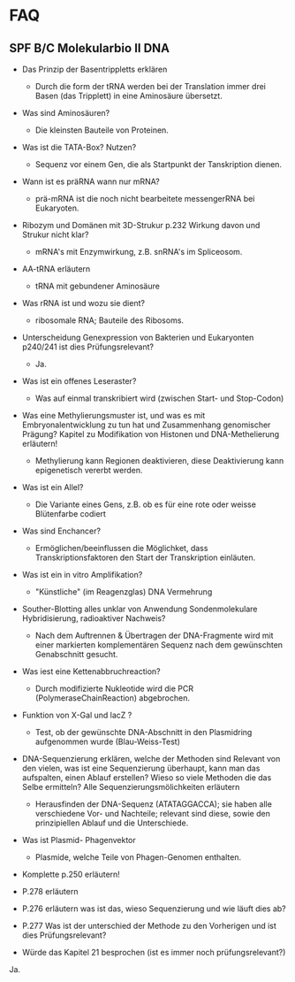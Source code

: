# FAQ

## SPF B/C Molekularbio II DNA

* Das Prinzip der Basentrippletts erklären
    * Durch die form der tRNA werden bei der Translation immer drei Basen (das Tripplett) in eine Aminosäure übersetzt.

* Was sind Aminosäuren?
    * Die kleinsten Bauteile von Proteinen.

* Was ist die TATA-Box? Nutzen?
	* Sequenz vor einem Gen, die als Startpunkt der Tanskription dienen.

* Wann ist es präRNA wann nur mRNA?
	* prä-mRNA ist die noch nicht bearbeitete messengerRNA bei Eukaryoten.

* Ribozym und Domänen mit 3D-Strukur p.232 Wirkung davon und Strukur nicht klar?
	* mRNA's mit Enzymwirkung, z.B. snRNA's im Spliceosom.

* AA-tRNA erläutern
	* tRNA mit gebundener Aminosäure

* Was rRNA ist und wozu sie dient?
	* ribosomale RNA; Bauteile des Ribosoms.

* Unterscheidung Genexpression von Bakterien und Eukaryonten p240/241 ist dies Prüfungsrelevant?
	* Ja.

* Was ist ein offenes Leseraster?
	* Was auf einmal transkribiert wird (zwischen Start- und Stop-Codon)

* Was eine Methylierungsmuster ist, und was es mit Embryonalentwicklung zu tun hat und Zusammenhang genomischer Prägung? Kapitel zu Modifikation von Histonen und DNA-Methelierung erläutern!
	* Methylierung kann Regionen deaktivieren, diese Deaktivierung kann epigenetisch vererbt werden.

* Was ist ein Allel?
	* Die Variante eines Gens, z.B. ob es für eine rote oder weisse Blütenfarbe codiert

* Was sind Enchancer?
	* Ermöglichen/beeinflussen die Möglichket, dass Transkriptionsfaktoren den Start der Transkription einläuten.

* Was ist ein in vitro Amplifikation?
	* "Künstliche" (im Reagenzglas) DNA Vermehrung

* Souther-Blotting alles unklar von Anwendung Sondenmolekulare Hybridisierung, radioaktiver Nachweis?
	* Nach dem Auftrennen & Übertragen der DNA-Fragmente wird mit einer markierten komplementären Sequenz nach dem gewünschten Genabschnitt gesucht.

* Was iest eine Kettenabbruchreaction?
	* Durch modifizierte Nukleotide wird die PCR (PolymeraseChainReaction) abgebrochen.

* Funktion von X-Gal und lacZ ?
	* Test, ob der gewünschte DNA-Abschnitt in den Plasmidring aufgenommen wurde (Blau-Weiss-Test)

* DNA-Sequenzierung erklären, welche der Methoden sind Relevant von den vielen, was ist eine Sequenzierung überhaupt, kann man das aufspalten, einen Ablauf erstellen? Wieso so viele Methoden die das Selbe ermitteln? Alle Sequenzierungsmölichkeiten erläutern
	* Herausfinden der DNA-Sequenz (ATATAGGACCA); sie haben alle verschiedene Vor- und Nachteile; relevant sind diese, sowie den prinzipiellen Ablauf und die Unterschiede. 

* Was ist Plasmid- Phagenvektor
	* Plasmide, welche Teile von Phagen-Genomen enthalten.

* Komplette p.250 erläutern!

* P.278 erläutern

* P.276 erläutern was ist das, wieso Sequenzierung und wie läuft dies ab?

* P.277 Was ist der unterschied der Methode zu den Vorherigen und ist dies Prüfungsrelevant?

* Würde das Kapitel 21 besprochen (ist es immer noch prüfungsrelevant?)

Ja.